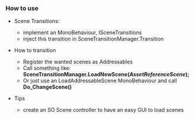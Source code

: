 ### How to use
* Scene Transitions:
   * implement an MonoBehaviour, ISceneTransitions
   * inject this transition in SceneTransitionManager.Transition

* How to transition
    * Register the wanted scenes as Addressables
    * Call something like: 
    **SceneTransitionManager.LoadNewScene(*AssetReferenceScene*);**
    * Or just use an LoadAddressableScene MonoBehaviour and call **Do_ChangeScene()**

* Tips
    * create an SO Scene controller to have an easy GUI to load scenes